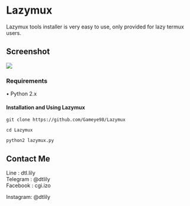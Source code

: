 # Lazymux
Lazymux tools installer is very easy to use, only provided for lazy termux users.

## Screenshot
<img src="core/lazymux.png">

### Requirements
• Python 2.x

#### Installation and Using Lazymux
```
git clone https://github.com/Gameye98/Lazymux
```
```
cd Lazymux
```
```
python2 lazymux.py
```

## Contact Me
Line     : dtl.lily  
Telegram : @dtlily  
Facebook : cgi.izo 

Instagram: @dtlily  
